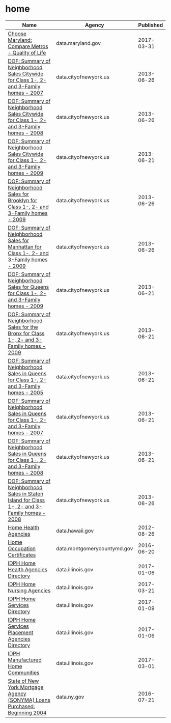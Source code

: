 # home

Name | Agency | Published
---- | ---- | ---------
[Choose Maryland: Compare Metros - Quality of Life](../socrata/yjpu-x8hr.md) | data.maryland.gov | 2017-03-31
[DOF: Summary of Neighborhood Sales Citywide for Class 1-, 2- and 3-Family homes - 2007](../socrata/hdu7-ujt4.md) | data.cityofnewyork.us | 2013-06-26
[DOF: Summary of Neighborhood Sales Citywide for Class 1-, 2- and 3-Family homes - 2008](../socrata/ugc2-6t2g.md) | data.cityofnewyork.us | 2013-06-26
[DOF: Summary of Neighborhood Sales Citywide for Class 1-, 2- and 3-Family homes - 2009](../socrata/5ps9-yuef.md) | data.cityofnewyork.us | 2013-06-21
[DOF: Summary of Neighborhood Sales for Brooklyn for Class 1-, 2- and 3-Family homes - 2009](../socrata/nbun-a9vi.md) | data.cityofnewyork.us | 2013-06-26
[DOF: Summary of Neighborhood Sales for Manhattan for Class 1-, 2- and 3-Family homes - 2009](../socrata/5yay-3jd5.md) | data.cityofnewyork.us | 2013-06-26
[DOF: Summary of Neighborhood Sales for Queens for Class 1-, 2- and 3-Family homes - 2009](../socrata/948r-3ads.md) | data.cityofnewyork.us | 2013-06-21
[DOF: Summary of Neighborhood Sales for the Bronx for Class 1-, 2- and 3-Family homes - 2009](../socrata/w4v6-3sdt.md) | data.cityofnewyork.us | 2013-06-21
[DOF: Summary of Neighborhood Sales in Queens for Class 1-, 2- and 3-Family homes - 2005](../socrata/7fnf-kyf4.md) | data.cityofnewyork.us | 2013-06-21
[DOF: Summary of Neighborhood Sales in Queens for Class 1-, 2- and 3-Family homes - 2007](../socrata/hcv4-fhfs.md) | data.cityofnewyork.us | 2013-06-21
[DOF: Summary of Neighborhood Sales in Queens for Class 1-, 2- and 3-Family homes - 2008](../socrata/aa5u-mys6.md) | data.cityofnewyork.us | 2013-06-21
[DOF: Summary of Neighborhood Sales in Staten Island for Class 1-, 2- and 3-Family homes - 2008](../socrata/rp8m-vm93.md) | data.cityofnewyork.us | 2013-06-26
[Home Health Agencies](../socrata/3ekp-jm2z.md) | data.hawaii.gov | 2012-08-26
[Home Occupation Certificates](../socrata/sryj-zivk.md) | data.montgomerycountymd.gov | 2016-06-20
[IDPH Home Health Agencies Directory](../socrata/h54t-6qsk.md) | data.illinois.gov | 2017-01-06
[IDPH Home Nursing Agencies](../socrata/876x-r9pn.md) | data.illinois.gov | 2017-03-21
[IDPH Home Services Directory](../socrata/swzv-788p.md) | data.illinois.gov | 2017-01-09
[IDPH Home Services Placement Agencies Directory](../socrata/4j2z-ittf.md) | data.illinois.gov | 2017-01-06
[IDPH Manufactured Home Communities](../socrata/bwdr-3569.md) | data.illinois.gov | 2017-03-01
[State of New York Mortgage Agency (SONYMA) Loans Purchased: Beginning 2004](../socrata/22ew-dxez.md) | data.ny.gov | 2016-07-21

